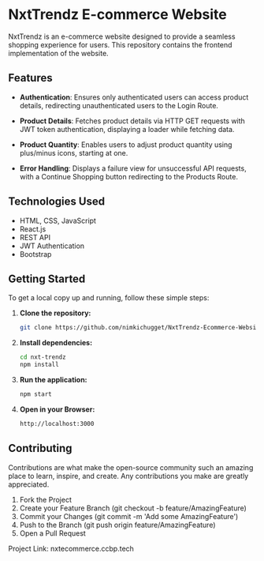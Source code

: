 # NxtTrendz E-commerce Website

NxtTrendz is an e-commerce website designed to provide a seamless shopping experience for users. This repository contains the frontend implementation of the website.

## Features

- **Authentication**: Ensures only authenticated users can access product details, redirecting unauthenticated users to the Login Route.
  
- **Product Details**: Fetches product details via HTTP GET requests with JWT token authentication, displaying a loader while fetching data.
  
- **Product Quantity**: Enables users to adjust product quantity using plus/minus icons, starting at one.
  
- **Error Handling**: Displays a failure view for unsuccessful API requests, with a Continue Shopping button redirecting to the Products Route.

## Technologies Used

- HTML, CSS, JavaScript
- React.js
- REST API
- JWT Authentication
- Bootstrap

## Getting Started

To get a local copy up and running, follow these simple steps:

1. **Clone the repository:**
   ```bash
   git clone https://github.com/nimkichugget/NxtTrendz-Ecommerce-Website.git
   
2. **Install dependencies:**
   ```bash
   cd nxt-trendz
   npm install
3. **Run the application:**
   ```bash
   npm start
5. **Open in your Browser:**
   ```bash
   http://localhost:3000
   
## Contributing

Contributions are what make the open-source community such an amazing place to learn, inspire, and create. Any contributions you make are greatly appreciated.

1. Fork the Project
2. Create your Feature Branch (git checkout -b feature/AmazingFeature)
3. Commit your Changes (git commit -m 'Add some AmazingFeature')
4. Push to the Branch (git push origin feature/AmazingFeature)
5. Open a Pull Request

Project Link: nxtecommerce.ccbp.tech






